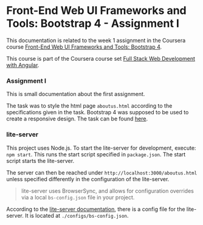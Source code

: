 # Front-End Web UI Frameworks and Tools: Bootstrap 4 - Assignment I

This documentation is related to the week 1 assignment in the Coursera course
[Front-End Web UI Frameworks and Tools: Bootstrap 4](https://www.coursera.org/learn/bootstrap-4).

This course is part of the Coursera course set
[Full Stack Web Development with Angular](https://www.coursera.org/specializations/full-stack-mobile-app-development).

### Assignment I

This is small documentation about the first assignment.

The task was to style the html page `aboutus.html` according to the specifications given in the task.
Bootstrap 4 was supposed to be used to create a responsive design.
The task can be
found [here](https://www.coursera.org/learn/bootstrap-4/peer/e9axj/assignment-1-bootstrap-and-responsive-design).

### lite-server

This project uses Node.js. To start the lite-server for development, execute: `npm start`. This runs the start script
specified
in
`package.json`. The start script starts the lite-server.

The server can then be reached under `http://localhost:3000/aboutus.html` unless specified differently in the
configuration of the lite-server.

> lite-server uses BrowserSync, and allows for configuration overrides via a local `bs-config.json` file in your
> project.

According to the [lite-server documentation](https://www.npmjs.com/package/lite-server), there is a config file for the
lite-server. It is located at `./configs/bs-config.json`.
